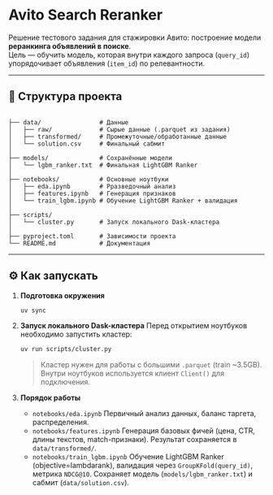 # Avito Search Reranker

Решение тестового задания для стажировки Авито: построение модели **реранкинга объявлений в поиске**.  
Цель — обучить модель, которая внутри каждого запроса (`query_id`) упорядочивает объявления (`item_id`) по релевантности.

---

## 📂 Структура проекта

```

├── data/                # Данные
│   ├── raw/             # Сырые данные (.parquet из задания)
│   ├── transformed/     # Промежуточные/обработанные данные
│   └── solution.csv     # Финальный сабмит
│
├── models/              # Сохранённые модели
│   └── lgbm_ranker.txt  # Финальная LightGBM Ranker
│
├── notebooks/           # Основные ноутбуки
│   ├── eda.ipynb        # Рразведочный анализ
│   ├── features.ipynb   # Генерация признаков
│   └── train_lgbm.ipynb # Обучение LightGBM Ranker + валидация
│
├── scripts/
│   └── cluster.py       # Запуск локального Dask-кластера
│
├── pyproject.toml       # Зависимости проекта
└── README.md            # Документация

```

---

## ⚙️ Как запускать

1. **Подготовка окружения**

    ```bash
    uv sync
    ```

2. **Запуск локального Dask-кластера**
   Перед открытием ноутбуков необходимо запустить кластер:

    ```bash
    uv run scripts/cluster.py
    ```

    > Кластер нужен для работы с большими `.parquet` (train \~3.5GB).
    > Внутри ноутбуков используется клиент `Client()` для подключения.

3. **Порядок работы**

    - `notebooks/eda.ipynb`
      Первичный анализ данных, баланс таргета, распределения.
    - `notebooks/features.ipynb`
      Генерация базовых фичей (цена, CTR, длины текстов, match-признаки).
      Результат сохраняется в `data/transformed/`.
    - `notebooks/train_lgbm.ipynb`
      Обучение LightGBM Ranker (objective=lambdarank),
      валидация через `GroupKFold(query_id)`, метрика `NDCG@10`.
      Сохраняет модель (`models/lgbm_ranker.txt`) и сабмит (`data/solution.csv`).
